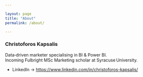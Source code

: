 ```yaml
---

layout: page
title: "About"
permalink: /about/

---
```



### Christoforos Kapsalis  

Data‑driven marketer specialising in BI & Power BI.  
Incoming Fulbright MSc Marketing scholar at Syracuse University.

* LinkedIn → <https://www.linkedin.com/in/christoforos-kapsalis/>  